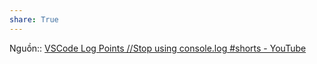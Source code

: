```yaml
---
share: True
---
```

Nguồn:: [VSCode Log Points //Stop using console.log #shorts - YouTube](https://youtube.com/shorts/7g7ftm2v71Y?feature=share)